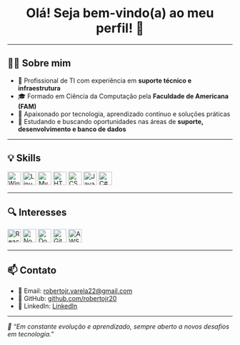 <h1 align="center">Olá! Seja bem-vindo(a) ao meu perfil! 👋</h1>

---

## 🧑‍💻 Sobre mim

- 💼 Profissional de TI com experiência em **suporte técnico e infraestrutura**  
- 🎓 Formado em Ciência da Computação pela **Faculdade de Americana (FAM)**  
- 🧠 Apaixonado por tecnologia, aprendizado contínuo e soluções práticas  
- 🚀 Estudando e buscando oportunidades nas áreas de **suporte, desenvolvimento e banco de dados**

---

## 💡 Skills

<div>
  <img src="https://cdn.jsdelivr.net/gh/devicons/devicon/icons/windows8/windows8-original.svg" height="30" alt="Windows"/>
  <img src="https://cdn.jsdelivr.net/gh/devicons/devicon/icons/linux/linux-original.svg" height="30" alt="Linux"/>
  <img src="https://cdn.jsdelivr.net/gh/devicons/devicon/icons/mysql/mysql-original.svg" height="30" alt="MySQL"/>
  <img src="https://cdn.jsdelivr.net/gh/devicons/devicon/icons/html5/html5-original.svg" height="30" alt="HTML5"/>
  <img src="https://cdn.jsdelivr.net/gh/devicons/devicon/icons/css3/css3-original.svg" height="30" alt="CSS3"/>
  <img src="https://cdn.jsdelivr.net/gh/devicons/devicon/icons/javascript/javascript-original.svg" height="30" alt="JavaScript"/>
  <img src="https://cdn.jsdelivr.net/gh/devicons/devicon/icons/csharp/csharp-original.svg" height="30" alt="C#"/>
</div>

---

## 🔍 Interesses

<div>
  <img src="https://cdn.jsdelivr.net/gh/devicons/devicon/icons/react/react-original.svg" height="30" alt="React" />
  <img src="https://cdn.jsdelivr.net/gh/devicons/devicon/icons/nodejs/nodejs-original.svg" height="30" alt="Node.js"/>
  <img src="https://cdn.jsdelivr.net/gh/devicons/devicon/icons/docker/docker-original.svg" height="30" alt="Docker"/>
  <img src="https://cdn.jsdelivr.net/gh/devicons/devicon/icons/github/github-original.svg" height="30" alt="GitHub"/>
  <img src="https://cdn.jsdelivr.net/gh/devicons/devicon/icons/aws/aws-original.svg" height="30" alt="AWS"/>
</div>

---

## 📫 Contato

- 📧 Email: robertojr.varela22@gmail.com  
- 🐙 GitHub: [github.com/robertojr20](https://github.com/robertojr20)  
- 💼 LinkedIn: [LinkedIn](https://www.linkedin.com/in/SEU-LINKEDIN)

---

_💬 “Em constante evolução e aprendizado, sempre aberto a novos desafios em tecnologia.”_
